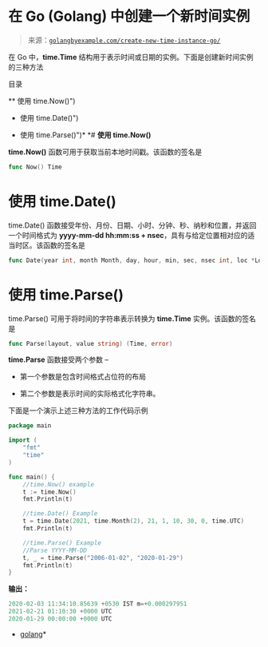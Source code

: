 <!--yml

分类：未分类

日期：2024-10-13 06:08:49

-->

# 在 Go (Golang) 中创建一个新时间实例

> 来源：[`golangbyexample.com/create-new-time-instance-go/`](https://golangbyexample.com/create-new-time-instance-go/)

在 Go 中，**time.Time** 结构用于表示时间或日期的实例。下面是创建新时间实例的三种方法

目录

**   使用 time.Now()")

+   使用 time.Date()")

+   使用 time.Parse()")*  *# **使用 time.Now()**

**time.Now()** 函数可用于获取当前本地时间戳。该函数的签名是

```go
func Now() Time
```

# **使用 time.Date()**

time.Date() 函数接受年份、月份、日期、小时、分钟、秒、纳秒和位置，并返回一个时间格式为 **yyyy-mm-dd hh:mm:ss + nsec**，具有与给定位置相对应的适当时区。该函数的签名是

```go
func Date(year int, month Month, day, hour, min, sec, nsec int, loc *Location) Time
```

# **使用 time.Parse()**

time.Parse() 可用于将时间的字符串表示转换为 **time.Time** 实例。该函数的签名是

```go
func Parse(layout, value string) (Time, error)
```

**time.Parse** 函数接受两个参数 –

+   第一个参数是包含时间格式占位符的布局

+   第二个参数是表示时间的实际格式化字符串。

下面是一个演示上述三种方法的工作代码示例

```go
package main

import (
    "fmt"
    "time"
)

func main() {
    //time.Now() example
    t := time.Now()
    fmt.Println(t)

    //time.Date() Example
    t = time.Date(2021, time.Month(2), 21, 1, 10, 30, 0, time.UTC)
    fmt.Println(t)

    //time.Parse() Example
    //Parse YYYY-MM-DD
    t, _ = time.Parse("2006-01-02", "2020-01-29")
    fmt.Println(t)
}
```

**输出：**

```go
2020-02-03 11:34:10.85639 +0530 IST m=+0.000297951
2021-02-21 01:10:30 +0000 UTC
2020-01-29 00:00:00 +0000 UTC
```

+   [golang](https://golangbyexample.com/tag/golang/)*

